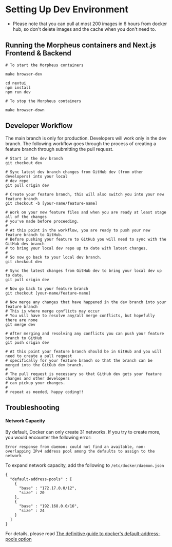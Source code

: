 # Setting Up Dev Environment

* Please note that you can pull at most 200 images in 6 hours from docker hub, so don't delete images and the cache when you don't need to.

## Running the Morpheus containers and Next.js Frontend & Backend

```
# To start the Morpheus containers

make browser-dev
```

```
cd nextui
npm install
npm run dev
```

```
# To stop the Morpheus containers

make browser-down
```

## Developer Workflow

The main branch is only for production. Developers will work only in the dev branch.
The following workflow goes through the process of creating a feature branch through
submitting the pull request.

```
# Start in the dev branch
git checkout dev

# Sync latest dev branch changes from GitHub dev (from other developers) into your local
# dev repo
git pull origin dev

# Create your feature branch, this will also switch you into your new feature branch
git checkout -b [your-name/feature-name]

# Work on your new feature files and when you are ready at least stage all of the changes
# you've made before proceeding.
#
# At this point in the workflow, you are ready to push your new feature branch to GitHub.
# Before pushing your feature to GitHub you will need to sync with the GitHub dev branch
# to bring your local dev repo up to date with latest changes.
#
# So now go back to your local dev branch.
git checkout dev

# Sync the latest changes from GitHub dev to bring your local dev up to date.
git pull origin dev

# Now go back to your feature branch
git checkout [your-name/feature-name]

# Now merge any changes that have happened in the dev branch into your feature branch
# This is where merge conflicts may occur
# You will have to resolve any/all merge conflicts, but hopefully there are none
git merge dev

# After merging and resolving any conflicts you can push your feature branch to GitHub
git push origin dev

# At this point your feature branch should be in GitHub and you will need to create a pull request
# specifically for your feature branch so that the branch can be merged into the GitGub dev branch.
#
# The pull request is necessary so that GitHub dev gets your feature changes and other developers
# can pickup your changes.
#
# repeat as needed, happy coding!!
```

## Troubleshooting

#### Network Capacity

By default, Docker can only create 31 networks. If you try to create more, you would encounter the following error:

```
Error response from daemon: could not find an available, non-overlapping IPv4 address pool among the defaults to assign to the network
```

To expand network capacity, add the following to `/etc/docker/daemon.json`

```
{
  "default-address-pools" : [
    {
      "base" : "172.17.0.0/12",
      "size" : 20
    },
    {
      "base" : "192.168.0.0/16",
      "size" : 24
    }
  ]
}
```

For details, please read [The definitive guide to docker's default-address-pools option](https://straz.to/2021-09-08-docker-address-pools/)